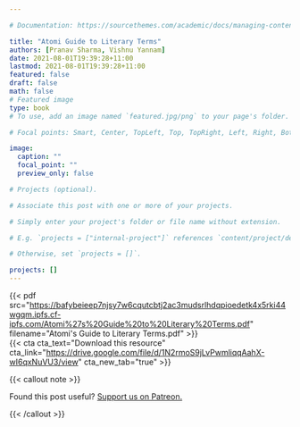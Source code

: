 ```yaml
---

# Documentation: https://sourcethemes.com/academic/docs/managing-content/

title: "Atomi Guide to Literary Terms"
authors: [Pranav Sharma, Vishnu Yannam]
date: 2021-08-01T19:39:28+11:00
lastmod: 2021-08-01T19:39:28+11:00
featured: false
draft: false
math: false
# Featured image
type: book
# To use, add an image named `featured.jpg/png` to your page's folder.

# Focal points: Smart, Center, TopLeft, Top, TopRight, Left, Right, BottomLeft, Bottom, BottomRight.

image:
  caption: ""
  focal_point: ""
  preview_only: false

# Projects (optional).

# Associate this post with one or more of your projects.

# Simply enter your project's folder or file name without extension.

# E.g. `projects = ["internal-project"]` references `content/project/deep-learning/index.md`.

# Otherwise, set `projects = []`.

projects: []
---
```


{{< pdf src="https://bafybeieep7njsy7w6cqutcbtj2ac3mudsrlhdqpioedetk4x5rki44wgqm.ipfs.cf-ipfs.com/Atomi%27s%20Guide%20to%20Literary%20Terms.pdf" filename="Atomi's Guide to Literary Terms.pdf" >}}
<br />
{{< cta cta_text="Download this resource" cta_link="https://drive.google.com/file/d/1N2rmoS9jLvPwmliqqAahX-wI6qxNuVU3/view" cta_new_tab="true" >}}

{{< callout note >}}

Found this post useful? [Support us on Patreon.](https://patreon.com/hscone/)

{{< /callout >}}